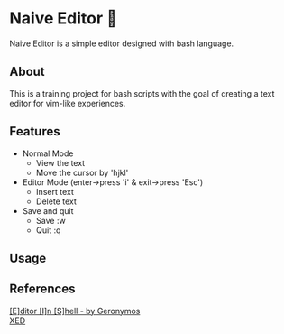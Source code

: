 # Naive Editor :ram:
Naive Editor is a simple editor designed with bash language.

## About
This is a training project for bash scripts with the goal of creating a text editor for vim-like experiences.

## Features
- Normal Mode
	- View the text
	- Move the cursor by 'hjkl'
- Editor Mode (enter->press 'i' & exit->press 'Esc')
	- Insert text
	- Delete text
- Save and quit
	- Save :w
	- Quit :q

## Usage
## References
[[E]ditor [I]n [S]hell - by Geronymos](https://github.com/Geronymos/EIS)  
[XED](https://github.com/zcjrony/xed)
